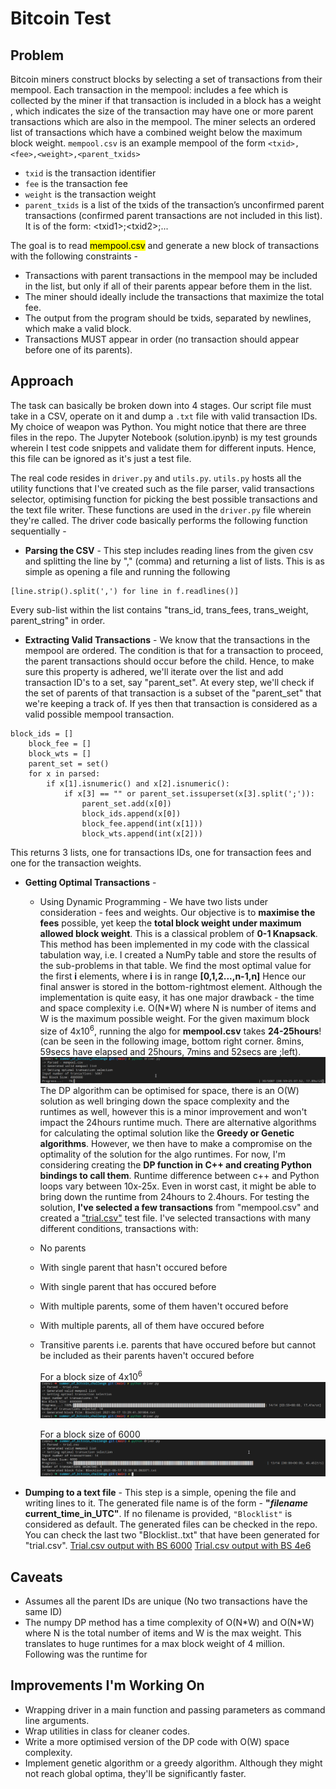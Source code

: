 # Bitcoin Test

## Problem

Bitcoin miners construct blocks by selecting a set of transactions from their mempool. Each transaction in the mempool:
includes a fee which is collected by the miner if that transaction is included in a block has a weight , which indicates the size of the transaction may have one or more parent transactions which are also in the mempool. The miner selects an ordered list of transactions which have a combined weight below the maximum block weight.
`mempool.csv` is an example mempool of the form `<txid>,<fee>,<weight>,<parent_txids>`

- `txid` is the transaction identifier
- `fee` is the transaction fee
- `weight` is the transaction weight
- `parent_txids` is a list of the txids of the transaction’s unconfirmed parent transactions (confirmed parent transactions are not included in this list). It is of the form: \<txid1\>;\<txid2\>;...

The goal is to read <mark>mempool.csv</mark> and generate a new block of transactions with the following constraints -

- Transactions with parent transactions in the mempool may be included in the list, but only if all of their parents appear before them in the list.
- The miner should ideally include the transactions that maximize the total fee.
- The output from the program should be txids, separated by newlines, which make a valid block.
- Transactions MUST appear in order (no transaction should appear before one of its parents).

## Approach

The task can basically be broken down into 4 stages. Our script file must take in a CSV, operate on it and dump a `.txt` file with valid transaction IDs. My choice of weapon was Python. You might notice that there are three files in the repo. The Jupyter Notebook (solution.ipynb) is my test grounds wherein I test code snippets and validate them for different inputs. Hence, this file can be ignored as it's just a test file.

The real code resides in `driver.py` and `utils.py`. `utils.py` hosts all the utility functions that I've created such as the file parser, valid transactions selector, optimising function for picking the best possible transactions and the text file writer. These functions are used in the `driver.py` file wherein they're called. The driver code basically performs the following function sequentially -

- **Parsing the CSV** - This step includes reading lines from the given csv and splitting the line by "," (comma) and returning a list of lists. This is as simple as opening a file and running the following

```
[line.strip().split(',') for line in f.readlines()]
```

Every sub-list within the list contains "trans_id, trans_fees, trans_weight, parent_string" in order.

- **Extracting Valid Transactions** - We know that the transactions in the mempool are ordered. The condition is that for a transaction to proceed, the parent transactions should occur before the child. Hence, to make sure this property is adhered, we'll iterate over the list and add transaction ID's to a set, say "parent_set". At every step, we'll check if the set of parents of that transaction is a subset of the "parent_set" that we're keeping a track of. If yes then that transaction is considered as a valid possible mempool transaction.

```
block_ids = []
    block_fee = []
    block_wts = []
    parent_set = set()
    for x in parsed:
        if x[1].isnumeric() and x[2].isnumeric():
            if x[3] == "" or parent_set.issuperset(x[3].split(';')):
                parent_set.add(x[0])
                block_ids.append(x[0])
                block_fee.append(int(x[1]))
                block_wts.append(int(x[2]))
```

This returns 3 lists, one for transactions IDs, one for transaction fees and one for the transaction weights.

- **Getting Optimal Transactions** -

  - Using Dynamic Programming - We have two lists under consideration - fees and weights. Our objective is to **maximise the fees** possible, yet keep the **total block weight under maximum allowed block weight**. This is a classical problem of **0-1 Knapsack**. This method has been implemented in my code with the classical tabulation way, i.e. I created a NumPy table and store the results of the sub-problems in that table. We find the most optimal value for the first **i** elements, where **i** is in range **[0,1,2...,n-1,n]** Hence our final answer is stored in the bottom-rightmost element. Although the implementation is quite easy, it has one major drawback - the time and space complexity i.e. O(N\*W) where N is number of items and W is the maximum possible weight. For the given maximum block size of 4x10<sup>6</sup>, running the algo for **mempool.csv** takes **24-25hours**! (can be seen in the following image, bottom right corner. 8mins, 59secs have elapsed and 25hours, 7mins and 52secs are ;left).
    ![Mempool DP](https://github.com/theadityasam/btc_challenge/blob/main/images/mempool_dp.png)
    The DP algorithm can be optimised for space, there is an O(W) solution as well bringing down the space complexity and the runtimes as well, however this is a minor improvement and won't impact the 24hours runtime much. There are alternative algorithms for calculating the optimal solution like the **Greedy or Genetic algorithms**. However, we then have to make a compromise on the optimality of the solution for the algo runtimes. For now, I'm considering creating the **DP function in C++ and creating Python bindings to call them**. Runtime difference between c++ and Python loops vary between 10x-25x. Even in worst cast, it might be able to bring down the runtime from 24hours to 2.4hours.
  For testing the solution, **I've selected a few transactions** from "mempool.csv" and created a ["trial.csv"](https://github.com/theadityasam/btc_challenge/blob/main/trial.csv) test file. I've selected transactions with many different conditions, transactions with:
  - No parents
  - With single parent that hasn't occured before
  - With single parent that has occured before
  - With multiple parents, some of them haven't occured before
  - With multiple parents, all of them have occured before
  - Transitive parents i.e. parents that have occured before but cannot be included as their parents haven't occured before
    
    For a block size of 4x10<sup>6</sup>
    ![Trial 4e6](https://github.com/theadityasam/btc_challenge/blob/main/images/trail_4e6.png)
    
    For a block size of 6000
    ![Trial 6000](https://github.com/theadityasam/btc_challenge/blob/main/images/trial_6000.png)    
    

- **Dumping to a text file** - This step is a simple, opening the file and writing lines to it. The generated file name is of the form - **"_filename_ current_time_in_UTC"**. If no filename is provided, `"Blocklist"` is considered as default. The generated files can be checked in the repo. You can check the last two "Blocklist..txt" that have been generated for "trial.csv". [Trial.csv output with BS 6000](https://github.com/theadityasam/btc_challenge/blob/main/Blocklist%202021-06-17%2013:30:30.063371.txt) [Trial.csv output with BS 4e6](https://github.com/theadityasam/btc_challenge/blob/main/Blocklist%202021-06-17%2013:29:41.301804.txt)

## Caveats

- Assumes all the parent IDs are unique (No two transactions have the same ID)
- The numpy DP method has a time complexity of O(N\*W) and O(N\*W) where N is the total number of items and W is the max weight. This translates to huge runtimes for a max block weight of 4 million. Following was the runtime for

## Improvements I'm Working On

- Wrapping driver in a main function and passing parameters as command line arguments.
- Wrap utilities in class for cleaner codes.
- Write a more optimised version of the DP code with O(W) space complexity.
- Implement genetic algorithm or a greedy algorithm. Although they might not reach global optima, they'll be significantly faster.
